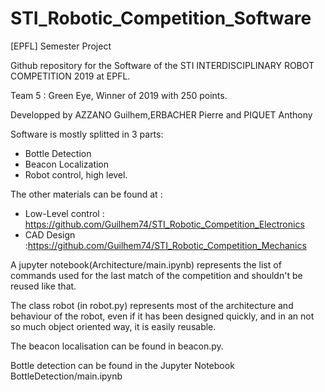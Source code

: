 # STI_Robotic_Competition_Software
[EPFL] Semester Project

Github repository for the Software of the STI INTERDISCIPLINARY ROBOT COMPETITION 2019 at EPFL.

Team 5 : Green Eye, Winner of 2019 with 250 points.

Developped by AZZANO Guilhem,ERBACHER Pierre and PIQUET Anthony

Software is mostly splitted in 3 parts:  
  - Bottle Detection
  - Beacon Localization
  - Robot control, high level.

The other materials can be found at :
  - Low-Level control : https://github.com/Guilhem74/STI_Robotic_Competition_Electronics 
  - CAD Design :https://github.com/Guilhem74/STI_Robotic_Competition_Mechanics

A jupyter notebook(Architecture/main.ipynb) represents the list of commands used for the last match of the competition and shouldn't be reused like that.

The class robot (in robot.py) represents most of the architecture and behaviour of the robot, even if it has been designed quickly, and in an not so much object oriented way, it is easily reusable.

The beacon localisation can be found in beacon.py.

Bottle detection can be found in the Jupyter Notebook BottleDetection/main.ipynb

